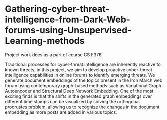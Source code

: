 # Gathering-cyber-threat-intelligence-from-Dark-Web-forums-using-Unsupervised-Learning-methods

Project work does as a part of course CS F376. 

 Traditional processes for cyber-threat intelligence are inherently reactive to known threats, in this project, we aim to develop proactive cyber-threat intelligence capabilities in online forums to identify emerging threats. We generate document embeddings of the topics present in the Iron March web forum using contemporary graph-based methods such as Variational Graph Autoencoder and Structural Deep Network Embedding. One of the most exciting finds is that the shifts in the generated graph embeddings over different time stamps can be visualized by solving the orthogonal procrustes problem, allowing us to recognize the changes in the document embedding as more posts are added in various topics.
